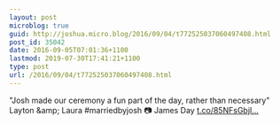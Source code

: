```yaml
---
layout: post
microblog: true
guid: http://joshua.micro.blog/2016/09/04/t772525037060497408.html
post_id: 35042
date: 2016-09-05T07:01:36+1100
lastmod: 2019-07-30T17:41:21+1100
type: post
url: /2016/09/04/t772525037060497408.html
---
```

"Josh made our ceremony a fun part of the day, rather than necessary" Layton &amp;amp; Laura #marriedbyjosh 📷 James Day [t.co/85NFsGbjI...](https://t.co/85NFsGbjIh)
